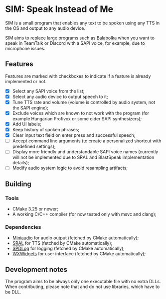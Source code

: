 # SIM: Speak Instead of Me

SIM is a small program that enables any text to be spoken using any TTS in the OS and output to any audio device.

SIM aims to replace large programs such as [Balabolka](https://www.cross-plus-a.com/balabolka.htm) when you want to speak in TeamTalk or Discord with a SAPI voice, for example, due to microphone issues.

## Features

Features are marked with checkboxes to indicate if a feature is already implemented or not.

- [x] Select any SAPI voice from the list;
- [x] Select any audio device to output speech to it;
- [x] Tune TTS rate and volume (volume is controlled by audio system, not the SAPI engine);
- [x] Exclude voices which are known to not work with the program (for example Hungarian Profivox or some older SAPI synthesizers);
- [x] Add UI labels;
- [x] Keep history of spoken phrases;
- [x] Clear input text field on enter press and successful speech;
- [ ] Accept command line arguments (to create a personalized shortcut with predefined settings);
- [ ] Display more friendly and understandable SAPI voice names (currently will not be implemented due to SRAL and BlastSpeak implementation details);
- [ ] Modify audio system logic to avoid resampling artifacts;

## Building

### Tools

- CMake 3.25 or newer;
- A working C/C++ compiler (for now tested only with msvc and clang);

### Dependencies

- [Miniaudio](https://github.com/mackron/miniaudio) for audio output (fetched by CMake automatically);
- [SRAL](https://github.com/m1maker/sral) for TTS (fetched by CMake automatically);
- [SPDLog](https://github.com/gabime/spdlog) for logging (fetched by CMake automatically);
- [WXWidgets](https://github.com/wxWidgets/wxWidgets) for user interface (fetched by CMake automatically);

## Development notes

The program aims to be always only one executable file with no extra DLLs.
When contributing, please note that and do not use libraries, which have to be DLL.
